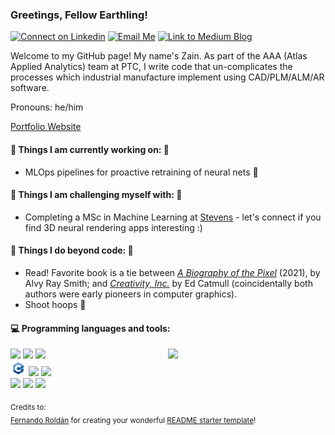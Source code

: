### Greetings, Fellow Earthling!

[![Connect on Linkedin](https://img.shields.io/badge/-LinkedIn-blue?style=flat&logo=Linkedin&logoColor=white)](https://www.linkedin.com/in/zain-train/)
[![Email Me](https://img.shields.io/badge/Email-MS%20Outlook-blue)](mailto:sraza@ptc.com)
[![Link to Medium Blog](https://img.shields.io/badge/Medium-Blog-black)](https://img.shields.io/badge/Medium-Blog-black)

Welcome to my GitHub page! My name's Zain. As part of the AAA (Atlas Applied Analytics) team at PTC, I write code that un-complicates the processes which industrial manufacture implement using CAD/PLM/ALM/AR software.

Pronouns: he/him

[Portfolio Website](https://zainraza.me/)

#### 🌱 Things I am currently working on: 🌱
- MLOps pipelines for proactive retraining of neural nets 🤖

#### 💪 Things I am challenging myself with: 💪
- Completing a MSc in Machine Learning at [Stevens](https://www.stevens.edu/) - let's connect if you find 3D neural rendering apps interesting :)

#### 🚀 Things I do beyond code: 🚀
- Read! Favorite book is a tie between [*A Biography of the Pixel*](http://alvyray.com/DigitalLight/default.htm) (2021), by Alvy Ray Smith; and [*Creativity, Inc.*](https://www.goodreads.com/book/show/18077903-creativity-inc) by Ed Catmull (coincidentally both authors were early pioneers in computer graphics).
- Shoot hoops 🏀

#### :computer: Programming languages and tools: 
<p>
	<img width="50%" align="right" src="https://github-readme-stats.vercel.app/api?username=sraza-onshape&show_icons=true&hide_border=true" />

<code><img width="10%" src="https://www.vectorlogo.zone/logos/java/java-ar21.svg"></code>
<code><img width="10%" src="https://www.vectorlogo.zone/logos/python/python-ar21.svg"></code>
<code><img width="5%" src="https://www.vectorlogo.zone/logos/pytorch/pytorch-icon.svg"></code>
<br />
<code><img width="5%" src="https://raw.githubusercontent.com/edent/SuperTinyIcons/master/images/svg/cplusplus.svg"></code>
<code><img width="10%" src="https://upload.vectorlogo.zone/logos/threejs/images/3453d6aa-b9c2-48b3-b2c1-97aa80b5525e.svg"></code>
<code><img width="5%" src="https://www.vectorlogo.zone/logos/typescriptlang/typescriptlang-icon.svg"></code>
<br />
<code><img width="10%" src="https://www.vectorlogo.zone/logos/getbootstrap/getbootstrap-ar21.svg"></code>
<code><img width="10%" src="https://www.vectorlogo.zone/logos/kubernetes/kubernetes-ar21.svg"></code>
<code><img width="10%" src="https://www.vectorlogo.zone/logos/nodejs/nodejs-horizontal.svg"></code>
</p>

<sub>Credits to: <br/>[Fernando Roldán](https://github.com/FernandoRoldan93) for creating your wonderful [README starter template](https://github.com/kautukkundan/Awesome-Profile-README-templates/blob/master/elaborate/FernandoRoldan93.md)!</sub>
